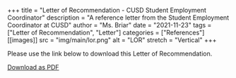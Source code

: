 +++
title = "Letter of Recommendation - CUSD Student Employment Coordinator"
description = "A reference letter from the Student Employment Coordinator at CUSD"
author = "Ms. Briar"
date = "2021-11-23"
tags = ["Letter of Recommendation", "Letter"]
categories = ["References"]
[[images]]
  src = "img/main/lor.png"
  alt = "LOR"
  stretch = "Vertical"
+++

Please use the link below to download this Letter of Recommendation.

<div><a href="/docs/2021-11-23-LOR.pdf" target="_blank" class="fa fa-file"> Download as PDF</a></div>
